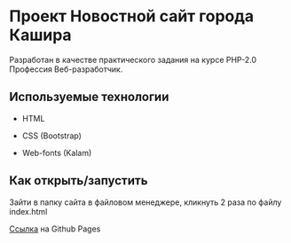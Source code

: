 # Проект Новостной сайт города Кашира

Разработан в качестве практического задания на курсе PHP-2.0
Профессия Веб-разработчик.

## Используемые технологии

* HTML

* CSS (Bootstrap)

* Web-fonts (Kalam)

## Как открыть/запустить

Зайти в папку сайта в файловом менеджере, кликнуть 2 раза по файлу index.html

[Ссылка](https://vadim200116.github.io/Module_6/) на Github Pages